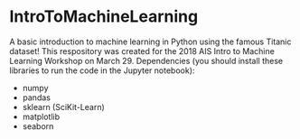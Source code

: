 # IntroToMachineLearning
A basic introduction to machine learning in Python using the famous Titanic dataset! This respository was created for the 2018 AIS Intro to Machine Learning Workshop on March 29. 
Dependencies (you should install these libraries to run the code in the Jupyter notebook):
- numpy
- pandas
- sklearn (SciKit-Learn)
- matplotlib
- seaborn
